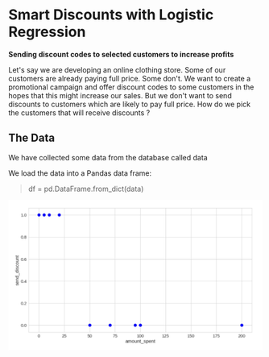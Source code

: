 # Smart Discounts with Logistic Regression
**Sending discount codes to selected customers to increase profits**

Let's say we are developing an online clothing store. Some of our customers are already paying full price. Some don't. We want to create a promotional campaign and offer discount codes to some customers in the hopes that this might increase our sales. But we don't want to send discounts to customers which are likely to pay full price. How do we pick the customers that will receive discounts ?

## The Data
We have collected some data from the database called data  

We load the data into a Pandas data frame:
> df = pd.DataFrame.from_dict(data)

![img1](Images/data_frame.png)  



